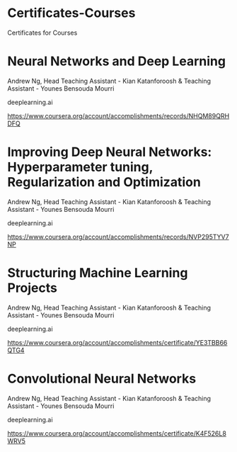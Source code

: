 # Certificates-Courses
Certificates for Courses

# Neural Networks and Deep Learning

Andrew Ng, Head Teaching Assistant - Kian Katanforoosh & Teaching Assistant - Younes Bensouda Mourri

deeplearning.ai

https://www.coursera.org/account/accomplishments/records/NHQM89QRHDFQ


# Improving Deep Neural Networks: Hyperparameter tuning, Regularization and Optimization

Andrew Ng, Head Teaching Assistant - Kian Katanforoosh & Teaching Assistant - Younes Bensouda Mourri

deeplearning.ai

https://www.coursera.org/account/accomplishments/records/NVP295TYV7NP


# Structuring Machine Learning Projects

Andrew Ng, Head Teaching Assistant - Kian Katanforoosh & Teaching Assistant - Younes Bensouda Mourri

deeplearning.ai

https://www.coursera.org/account/accomplishments/certificate/YE3TBB66QTG4

# Convolutional Neural Networks

Andrew Ng, Head Teaching Assistant - Kian Katanforoosh & Teaching Assistant - Younes Bensouda Mourri

deeplearning.ai

https://www.coursera.org/account/accomplishments/certificate/K4F526L8WRV5
